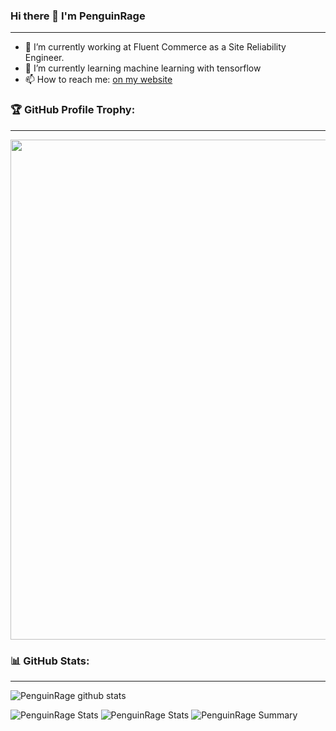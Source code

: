 ### Hi there 👋 I'm PenguinRage
---

- 🔭 I’m currently working at Fluent Commerce as a Site Reliability Engineer.
- 🌱 I’m currently learning machine learning with tensorflow
- 📫 How to reach me: [on my website](https://penguinrage.github.io)

### 🏆 GitHub Profile Trophy:
---
<a href="https://github.com/ryo-ma/github-profile-trophy">
  <img width=800 src="https://github-profile-trophy.vercel.app/?username=PenguinRage&column=8&theme=radical&no-frame=true&no-bg=true"/>
</a>


### 📊 GitHub Stats:
---
![PenguinRage github stats](https://github-readme-stats.vercel.app/api?username=PenguinRage&theme=radical&show_icons=true&count_private=true)

![PenguinRage Stats](https://github-profile-summary-cards.vercel.app/api/cards/repos-per-language?username=PenguinRage&theme=monokai)
![PenguinRage Stats](https://github-profile-summary-cards.vercel.app/api/cards/most-commit-language?username=PenguinRage&theme=monokai)
![PenguinRage Summary](https://github-profile-summary-cards.vercel.app/api/cards/profile-details?username=PenguinRage&theme=monokai)
